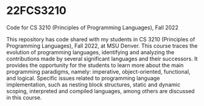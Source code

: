 # 22FCS3210
Code for CS 3210 (Principles of Programming Languages), Fall 2022

This repository has code shared with my students in CS 3210 (Principles of Programming Languages), Fall 2022, at MSU Denver. This course traces the evolution of programming languages, identifying and analyzing the contributions made by several significant languages and their successors. It provides the opportunity for the students to learn more about the main programming paradigms, namely: imperative, object-oriented, functional, and logical. Specific issues related to programming language implementation, such as nesting block structures, static and dynamic scoping, interpreted and compiled languages, among others are discussed in this course.
